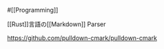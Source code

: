 #[[Programming]]

[[Rust]]言語の[[Markdown]] Parser

<https://github.com/pulldown-cmark/pulldown-cmark>